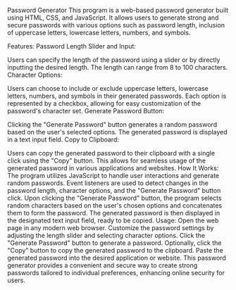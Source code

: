 Password Generator
This program is a web-based password generator built using HTML, CSS, and JavaScript. It allows users to generate strong and secure passwords with various options such as password length, inclusion of uppercase letters, lowercase letters, numbers, and symbols.

Features:
Password Length Slider and Input:

Users can specify the length of the password using a slider or by directly inputting the desired length.
The length can range from 8 to 100 characters.
Character Options:

Users can choose to include or exclude uppercase letters, lowercase letters, numbers, and symbols in their generated passwords.
Each option is represented by a checkbox, allowing for easy customization of the password's character set.
Generate Password Button:

Clicking the "Generate Password" button generates a random password based on the user's selected options.
The generated password is displayed in a text input field.
Copy to Clipboard:

Users can copy the generated password to their clipboard with a single click using the "Copy" button.
This allows for seamless usage of the generated password in various applications and websites.
How It Works:
The program utilizes JavaScript to handle user interactions and generate random passwords.
Event listeners are used to detect changes in the password length, character options, and the "Generate Password" button click.
Upon clicking the "Generate Password" button, the program selects random characters based on the user's chosen options and concatenates them to form the password.
The generated password is then displayed in the designated text input field, ready to be copied.
Usage:
Open the web page in any modern web browser.
Customize the password settings by adjusting the length slider and selecting character options.
Click the "Generate Password" button to generate a password.
Optionally, click the "Copy" button to copy the generated password to the clipboard.
Paste the generated password into the desired application or website.
This password generator provides a convenient and secure way to create strong passwords tailored to individual preferences, enhancing online security for users.
